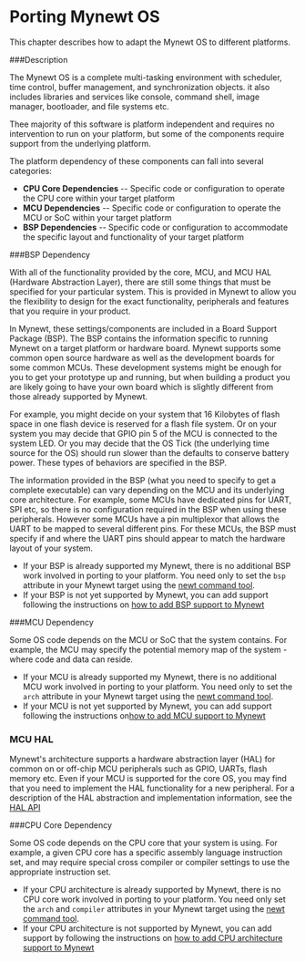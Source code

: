 # Porting Mynewt OS

This chapter describes how to adapt the Mynewt OS to different platforms. 

###Description

The Mynewt OS is a complete multi-tasking environment with scheduler, time 
control, buffer management, and synchronization objects. it also includes 
libraries and services like console, command shell, image manager, 
bootloader, and file systems etc.

Thee majority of this software is platform independent and requires no
intervention to run on your platform, but some of the components require 
support from the underlying platform. 

The platform dependency of these components can fall into several categories:

* **CPU Core Dependencies** -- Specific code or 
configuration to operate the CPU core within your target platform
* **MCU Dependencies** -- Specific code or configuration to operate the MCU or 
SoC within your target platform
* **BSP Dependencies** -- Specific code or configuration to accommodate the 
specific layout and functionality of your target platform 

###BSP Dependency

With all of the functionality provided by the core, MCU, and MCU HAL (Hardware Abstraction Layer), there are still some things that must be specified for your particular system. This 
is provided in Mynewt to allow you the flexibility to design for the exact
functionality, peripherals and features that you require in your product.  

In Mynewt, these settings/components are included in a Board Support Package 
(BSP).  The BSP contains the information specific to running Mynewt on a target 
platform or hardware board.  Mynewt supports some common open source hardware as well
as the development boards for some common MCUs.  These development systems
might be enough for you to get your prototype up and running, but when building
a product you are likely going to have your own board which is slightly different
from those already supported by Mynewt.

For example, you might decide on your system that 16 Kilobytes of flash space
in one flash device is reserved for a flash file system.  Or on your system 
you may decide that GPIO pin 5 of the MCU is connected to the system LED. Or
you may decide that the OS Tick (the underlying time source for the OS) should
run slower than the defaults to conserve battery power.  These types of 
behaviors are specified in the BSP.  

The information provided in the BSP (what you need to specify to get a 
complete executable) can vary depending on the MCU and its underlying core
architecture.  For example, some MCUs have dedicated pins for UART, SPI etc,
so there is no configuration required in the BSP when using these peripherals.
However some MCUs have a pin multiplexor that allows the UART to be mapped to
several different pins.  For these MCUs, the BSP must specify if and where
the UART pins should appear to match the hardware layout of your system.

* If your BSP is already supported my Mynewt, there is no additional BSP work involved in porting to your platform.  You need only to set the `bsp` attribute in your Mynewt target using the [newt command tool](../../../../newt/newt_intro). 
* If your BSP is not yet supported by Mynewt, you can add support following the instructions on [how to add BSP support to Mynewt](port_bsp.md)

###MCU Dependency

Some OS code depends on the MCU or SoC that the system contains. For example, the MCU may specify the potential memory map of the system - where code and data can reside.

* If your MCU is already supported my Mynewt, there is no additional MCU work involved in porting to your platform.  You need only to set the `arch` attribute in your Mynewt target using the [newt command tool](../../../../newt/newt_intro). 
* If your MCU is not yet supported by Mynewt, you can add support following the instructions on[how to add MCU support to Mynewt](port_mcu.md)

### MCU HAL

Mynewt's architecture supports a hardware abstraction layer (HAL) for common on or off-chip MCU peripherals such as GPIO, UARTs, flash memory etc.  Even if your MCU is supported for the core OS, you may find that you need to implement the HAL functionality for a new peripheral.   For a description of the HAL abstraction and implementation information,
see the [HAL API](../../modules/hal/hal.md)

###CPU Core Dependency 

Some OS code depends on the CPU core that your system is using.  For example, a given CPU core has a specific assembly language instruction set, and may require special cross compiler or compiler settings to use the appropriate instruction set.  

* If your CPU architecture is already supported by Mynewt, there is no CPU core work involved 
in porting to your platform.  You need only set the  `arch` and `compiler` attributes in your 
Mynewt target using the [newt command tool](../../../newt/newt_intro).
* If your CPU architecture is not supported by Mynewt, you can add support by following the 
instructions on [how to add CPU architecture support to Mynewt](port_cpu.md)

